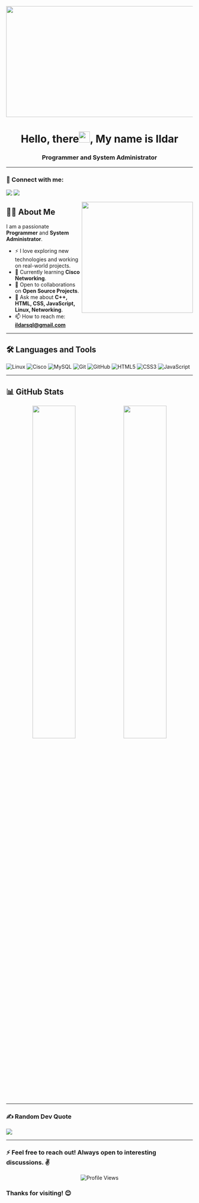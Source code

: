 <div align="center">
  <img src="https://media.giphy.com/media/dWesBcTLavkZuG35MI/giphy.gif" width="600" height="300"/>
</div>

<h1 align="center">Hello, there<span><img src="https://media.giphy.com/media/hvRJCLFzcasrR4ia7z/giphy.gif" width="30px"/></span>, My name is Ildar</h1>
<h3 align="center">Programmer and System Administrator</h3>

---

<h3 align="left">🤝 Connect with me:</h3>
<p align="left">
  <a href="https://www.linkedin.com/in/ildarsql/" target="_blank"><img src="https://img.shields.io/badge/LinkedIn-0077B5?style=for-the-badge&logo=linkedin&logoColor=white"></a>
  <a href="https://discordapp.com/users/ildarsql" target="_blank"><img src="https://img.shields.io/badge/Discord-5865F2?style=for-the-badge&logo=discord&logoColor=white"></a>
</p>

<img src="https://user-images.githubusercontent.com/56123405/177257029-97b74749-6158-42db-a3bc-c4f8f80db01c.png" align="right" width=300>

## :man_technologist: About Me
I am a passionate **Programmer** and **System Administrator**.

- ⚡ I love exploring new technologies and working on real-world projects.
- 🌱 Currently learning **Cisco Networking**.
- 👯 Open to collaborations on **Open Source Projects**.
- 💬 Ask me about **C++, HTML, CSS, JavaScript, Linux, Networking**.
- 📫 How to reach me: **ildarsql@gmail.com**

---

## 🛠️ Languages and Tools

![Linux](https://img.shields.io/badge/Linux-FCC624?style=for-the-badge&logo=linux&logoColor=black)
![Cisco](https://img.shields.io/badge/Cisco-1BA0D7?style=for-the-badge&logo=cisco&logoColor=white)
![MySQL](https://img.shields.io/badge/MySQL-005C84?style=for-the-badge&logo=mysql&logoColor=white)
![Git](https://img.shields.io/badge/Git-F05032?style=for-the-badge&logo=git&logoColor=white)
![GitHub](https://img.shields.io/badge/GitHub-181717?style=for-the-badge&logo=github&logoColor=white)
![HTML5](https://img.shields.io/badge/html5-%23E34F26.svg?style=for-the-badge&logo=html5&logoColor=white)
![CSS3](https://img.shields.io/badge/css3-%231572B6.svg?style=for-the-badge&logo=css3&logoColor=white)
![JavaScript](https://img.shields.io/badge/javascript-%23323330.svg?style=for-the-badge&logo=javascript&logoColor=%23F7DF1E)

---

## 📊 GitHub Stats

<p align="center">
  <img src="https://github-readme-stats.vercel.app/api?username=ildarsql&theme=dark&show_icons=true&count_private=true" width="48%"/>
  <img src="https://github-readme-streak-stats.herokuapp.com/?user=ildarsql&theme=dark" width="48%"/>
</p>

---

### ✍️ Random Dev Quote

![](https://quotes-github-readme.vercel.app/api?type=horizontal&theme=radical)

---

<h3>⚡ Feel free to reach out! Always open to interesting discussions. ✌️</h3>

<p align="center">
  <img src="https://komarev.com/ghpvc/?username=ildarsql&label=Profile%20views&color=0e75b6&style=flat" alt="Profile Views"/>
</p>

### Thanks for visiting! 😊
